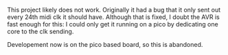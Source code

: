 This project likely does not work. Originally it had a bug that it only sent out
every 24th midi clk it should have. Although that is fixed, I doubt the AVR is
fast enough for this: I could only get it running on a pico by dedicating one
core to the clk sending.

Developement now is on the pico based board, so this is abandoned.